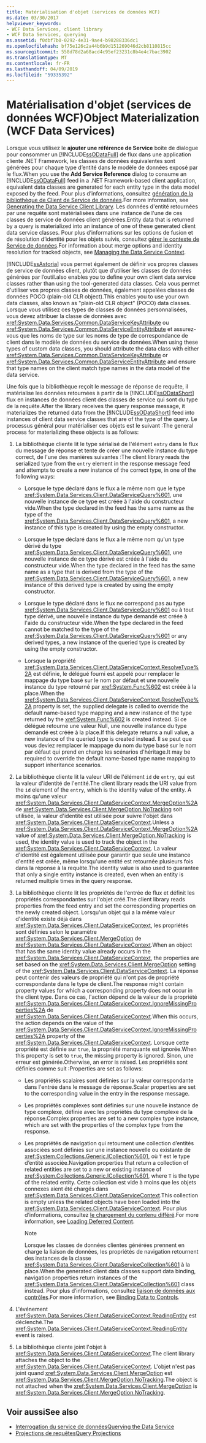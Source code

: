 ```yaml
---
title: Matérialisation d'objet (services de données WCF)
ms.date: 03/30/2017
helpviewer_keywords:
- WCF Data Services, client library
- WCF Data Services, querying
ms.assetid: f0dbf7b0-0292-4e31-9ae4-b98288336dc1
ms.openlocfilehash: bf75e126c2a44b6b9d151269046d2cb8110815cc
ms.sourcegitcommit: 558d78d2a68acd4c95ef23231c8b4e4c7bac3902
ms.translationtype: MT
ms.contentlocale: fr-FR
ms.lasthandoff: 04/09/2019
ms.locfileid: "59335392"
---
```

# <a name="object-materialization-wcf-data-services"></a><span data-ttu-id="81270-102">Matérialisation d'objet (services de données WCF)</span><span class="sxs-lookup"><span data-stu-id="81270-102">Object Materialization (WCF Data Services)</span></span>
<span data-ttu-id="81270-103">Lorsque vous utilisez le **ajouter une référence de Service** boîte de dialogue pour consommer un [!INCLUDE[ssODataFull](../../../../includes/ssodatafull-md.md)] de flux dans une application cliente .NET Framework, les classes de données équivalentes sont générées pour chaque type d’entité dans le modèle de données exposé par le flux.</span><span class="sxs-lookup"><span data-stu-id="81270-103">When you use the **Add Service Reference** dialog to consume an [!INCLUDE[ssODataFull](../../../../includes/ssodatafull-md.md)] feed in a .NET Framework-based client application, equivalent data classes are generated for each entity type in the data model exposed by the feed.</span></span> <span data-ttu-id="81270-104">Pour plus d’informations, consultez [génération de la bibliothèque de Client de Service de données](../../../../docs/framework/data/wcf/generating-the-data-service-client-library-wcf-data-services.md).</span><span class="sxs-lookup"><span data-stu-id="81270-104">For more information, see [Generating the Data Service Client Library](../../../../docs/framework/data/wcf/generating-the-data-service-client-library-wcf-data-services.md).</span></span> <span data-ttu-id="81270-105">Les données d'entité retournées par une requête sont matérialisées dans une instance de l'une de ces classes de service de données client générées.</span><span class="sxs-lookup"><span data-stu-id="81270-105">Entity data that is returned by a query is materialized into an instance of one of these generated client data service classes.</span></span> <span data-ttu-id="81270-106">Pour plus d’informations sur les options de fusion et de résolution d’identité pour les objets suivis, consultez [gérer le contexte de Service de données](../../../../docs/framework/data/wcf/managing-the-data-service-context-wcf-data-services.md).</span><span class="sxs-lookup"><span data-stu-id="81270-106">For information about merge options and identity resolution for tracked objects, see [Managing the Data Service Context](../../../../docs/framework/data/wcf/managing-the-data-service-context-wcf-data-services.md).</span></span>  
  
 [!INCLUDE[ssAstoria](../../../../includes/ssastoria-md.md)] <span data-ttu-id="81270-107">vous permet également de définir vos propres classes de service de données client, plutôt que d’utiliser les classes de données générées par l’outil.</span><span class="sxs-lookup"><span data-stu-id="81270-107">also enables you to define your own client data service classes rather than using the tool-generated data classes.</span></span> <span data-ttu-id="81270-108">Cela vous permet d'utiliser vos propres classes de données, également appelées classes de données POCO (plain-old CLR object).</span><span class="sxs-lookup"><span data-stu-id="81270-108">This enables you to use your own data classes, also known as "plain-old CLR object" (POCO) data classes.</span></span> <span data-ttu-id="81270-109">Lorsque vous utilisez ces types de classes de données personnalisées, vous devez attribuer la classe de données avec <xref:System.Data.Services.Common.DataServiceKeyAttribute> ou <xref:System.Data.Services.Common.DataServiceEntityAttribute> et assurez-vous que les noms de type sur les noms de type de correspondance de client dans le modèle de données du service de données.</span><span class="sxs-lookup"><span data-stu-id="81270-109">When using these types of custom data classes, you should attribute the data class with either <xref:System.Data.Services.Common.DataServiceKeyAttribute> or <xref:System.Data.Services.Common.DataServiceEntityAttribute> and ensure that type names on the client match type names in the data model of the data service.</span></span>  
  
 <span data-ttu-id="81270-110">Une fois que la bibliothèque reçoit le message de réponse de requête, il matérialise les données retournées à partir de la [!INCLUDE[ssODataShort](../../../../includes/ssodatashort-md.md)] flux en instances de données client des classes de service qui sont du type de la requête.</span><span class="sxs-lookup"><span data-stu-id="81270-110">After the library receives the query response message, it materializes the returned data from the [!INCLUDE[ssODataShort](../../../../includes/ssodatashort-md.md)] feed into instances of client data service classes that are of the type of the query.</span></span> <span data-ttu-id="81270-111">Le processus général pour matérialiser ces objets est le suivant :</span><span class="sxs-lookup"><span data-stu-id="81270-111">The general process for materializing these objects is as follows:</span></span>  
  
1. <span data-ttu-id="81270-112">La bibliothèque cliente lit le type sérialisé de l'élément `entry` dans le flux du message de réponse et tente de créer une nouvelle instance du type correct, de l'une des manières suivantes :</span><span class="sxs-lookup"><span data-stu-id="81270-112">The client library reads the serialized type from the `entry` element in the response message feed and attempts to create a new instance of the correct type, in one of the following ways:</span></span>  
  
    -   <span data-ttu-id="81270-113">Lorsque le type déclaré dans le flux a le même nom que le type <xref:System.Data.Services.Client.DataServiceQuery%601>, une nouvelle instance de ce type est créée à l'aide du constructeur vide.</span><span class="sxs-lookup"><span data-stu-id="81270-113">When the type declared in the feed has the same name as the type of the <xref:System.Data.Services.Client.DataServiceQuery%601>, a new instance of this type is created by using the empty constructor.</span></span>  
  
    -   <span data-ttu-id="81270-114">Lorsque le type déclaré dans le flux a le même nom qu'un type dérivé du type <xref:System.Data.Services.Client.DataServiceQuery%601>, une nouvelle instance de ce type dérivé est créée à l'aide du constructeur vide.</span><span class="sxs-lookup"><span data-stu-id="81270-114">When the type declared in the feed has the same name as a type that is derived from the type of the <xref:System.Data.Services.Client.DataServiceQuery%601>, a new instance of this derived type is created by using the empty constructor.</span></span>  
  
    -   <span data-ttu-id="81270-115">Lorsque le type déclaré dans le flux ne correspond pas au type <xref:System.Data.Services.Client.DataServiceQuery%601> ou à tout type dérivé, une nouvelle instance du type demandé est créée à l'aide du constructeur vide.</span><span class="sxs-lookup"><span data-stu-id="81270-115">When the type declared in the feed cannot be matched to the type of the <xref:System.Data.Services.Client.DataServiceQuery%601> or any derived types, a new instance of the queried type is created by using the empty constructor.</span></span>  
  
    -   <span data-ttu-id="81270-116">Lorsque la propriété <xref:System.Data.Services.Client.DataServiceContext.ResolveType%2A> est définie, le délégué fourni est appelé pour remplacer le mappage du type basé sur le nom par défaut et une nouvelle instance du type retourné par <xref:System.Func%602> est créée à la place.</span><span class="sxs-lookup"><span data-stu-id="81270-116">When the <xref:System.Data.Services.Client.DataServiceContext.ResolveType%2A> property is set, the supplied delegate is called to override the default name-based type mapping and a new instance of the type returned by the <xref:System.Func%602> is created instead.</span></span> <span data-ttu-id="81270-117">Si ce délégué retourne une valeur Null, une nouvelle instance du type demandé est créée à la place.</span><span class="sxs-lookup"><span data-stu-id="81270-117">If this delegate returns a null value, a new instance of the queried type is created instead.</span></span> <span data-ttu-id="81270-118">Il se peut que vous deviez remplacer le mappage du nom du type basé sur le nom par défaut qui prend en charge les scénarios d'héritage.</span><span class="sxs-lookup"><span data-stu-id="81270-118">It may be required to override the default name-based type name mapping to support inheritance scenarios.</span></span>  
  
2. <span data-ttu-id="81270-119">La bibliothèque cliente lit la valeur URI de l'élément `id` de `entry`, qui est la valeur d'identité de l'entité.</span><span class="sxs-lookup"><span data-stu-id="81270-119">The client library reads the URI value from the `id` element of the `entry`, which is the identity value of the entity.</span></span> <span data-ttu-id="81270-120">À moins qu'une valeur <xref:System.Data.Services.Client.DataServiceContext.MergeOption%2A> de <xref:System.Data.Services.Client.MergeOption.NoTracking> soit utilisée, la valeur d'identité est utilisée pour suivre l'objet dans <xref:System.Data.Services.Client.DataServiceContext>.</span><span class="sxs-lookup"><span data-stu-id="81270-120">Unless a <xref:System.Data.Services.Client.DataServiceContext.MergeOption%2A> value of <xref:System.Data.Services.Client.MergeOption.NoTracking> is used, the identity value is used to track the object in the <xref:System.Data.Services.Client.DataServiceContext>.</span></span> <span data-ttu-id="81270-121">La valeur d'identité est également utilisée pour garantir que seule une instance d'entité est créée, même lorsqu'une entité est retournée plusieurs fois dans la réponse à la requête.</span><span class="sxs-lookup"><span data-stu-id="81270-121">The identity value is also used to guarantee that only a single entity instance is created, even when an entity is returned multiple times in the query response.</span></span>  
  
3. <span data-ttu-id="81270-122">La bibliothèque cliente lit les propriétés de l'entrée de flux et définit les propriétés correspondantes sur l'objet créé.</span><span class="sxs-lookup"><span data-stu-id="81270-122">The client library reads properties from the feed entry and set the corresponding properties on the newly created object.</span></span> <span data-ttu-id="81270-123">Lorsqu'un objet qui a la même valeur d'identité existe déjà dans <xref:System.Data.Services.Client.DataServiceContext>, les propriétés sont définies selon le paramètre <xref:System.Data.Services.Client.MergeOption> de <xref:System.Data.Services.Client.DataServiceContext>.</span><span class="sxs-lookup"><span data-stu-id="81270-123">When an object that has the same identity value already occurs in the <xref:System.Data.Services.Client.DataServiceContext>, the properties are set based on the <xref:System.Data.Services.Client.MergeOption> setting of the <xref:System.Data.Services.Client.DataServiceContext>.</span></span> <span data-ttu-id="81270-124">La réponse peut contenir des valeurs de propriété qui n'ont pas de propriété correspondante dans le type de client.</span><span class="sxs-lookup"><span data-stu-id="81270-124">The response might contain property values for which a corresponding property does not occur in the client type.</span></span> <span data-ttu-id="81270-125">Dans ce cas, l'action dépend de la valeur de la propriété <xref:System.Data.Services.Client.DataServiceContext.IgnoreMissingProperties%2A> de <xref:System.Data.Services.Client.DataServiceContext>.</span><span class="sxs-lookup"><span data-stu-id="81270-125">When this occurs, the action depends on the value of the <xref:System.Data.Services.Client.DataServiceContext.IgnoreMissingProperties%2A> property of the <xref:System.Data.Services.Client.DataServiceContext>.</span></span> <span data-ttu-id="81270-126">Lorsque cette propriété est définie sur `true`, la propriété manquante est ignorée.</span><span class="sxs-lookup"><span data-stu-id="81270-126">When this property is set to `true`, the missing property is ignored.</span></span> <span data-ttu-id="81270-127">Sinon, une erreur est générée.</span><span class="sxs-lookup"><span data-stu-id="81270-127">Otherwise, an error is raised.</span></span> <span data-ttu-id="81270-128">Les propriétés sont définies comme suit :</span><span class="sxs-lookup"><span data-stu-id="81270-128">Properties are set as follows:</span></span>  
  
    -   <span data-ttu-id="81270-129">Les propriétés scalaires sont définies sur la valeur correspondante dans l'entrée dans le message de réponse.</span><span class="sxs-lookup"><span data-stu-id="81270-129">Scalar properties are set to the corresponding value in the entry in the response message.</span></span>  
  
    -   <span data-ttu-id="81270-130">Les propriétés complexes sont définies sur une nouvelle instance de type complexe, définie avec les propriétés du type complexe de la réponse.</span><span class="sxs-lookup"><span data-stu-id="81270-130">Complex properties are set to a new complex type instance, which are set with the properties of the complex type from the response.</span></span>  
  
    -   <span data-ttu-id="81270-131">Les propriétés de navigation qui retournent une collection d’entités associées sont définies sur une instance nouvelle ou existante de <xref:System.Collections.Generic.ICollection%601>, où `T` est le type d’entité associée.</span><span class="sxs-lookup"><span data-stu-id="81270-131">Navigation properties that return a collection of related entities are set to a new or existing instance of <xref:System.Collections.Generic.ICollection%601>, where `T` is the type of the related entity.</span></span> <span data-ttu-id="81270-132">Cette collection est vide à moins que les objets connexes aient été chargés dans <xref:System.Data.Services.Client.DataServiceContext>.</span><span class="sxs-lookup"><span data-stu-id="81270-132">This collection is empty unless the related objects have been loaded into the <xref:System.Data.Services.Client.DataServiceContext>.</span></span> <span data-ttu-id="81270-133">Pour plus d’informations, consultez [le chargement du contenu différé](../../../../docs/framework/data/wcf/loading-deferred-content-wcf-data-services.md).</span><span class="sxs-lookup"><span data-stu-id="81270-133">For more information, see [Loading Deferred Content](../../../../docs/framework/data/wcf/loading-deferred-content-wcf-data-services.md).</span></span>  
  
        > [!NOTE]
        >  <span data-ttu-id="81270-134">Lorsque les classes de données clientes générées prennent en charge la liaison de données, les propriétés de navigation retournent des instances de la classe <xref:System.Data.Services.Client.DataServiceCollection%601> à la place.</span><span class="sxs-lookup"><span data-stu-id="81270-134">When the generated client data classes support data binding, navigation properties return instances of the <xref:System.Data.Services.Client.DataServiceCollection%601> class instead.</span></span> <span data-ttu-id="81270-135">Pour plus d’informations, consultez [liaison de données aux contrôles](../../../../docs/framework/data/wcf/binding-data-to-controls-wcf-data-services.md).</span><span class="sxs-lookup"><span data-stu-id="81270-135">For more information, see [Binding Data to Controls](../../../../docs/framework/data/wcf/binding-data-to-controls-wcf-data-services.md).</span></span>  
  
4. <span data-ttu-id="81270-136">L'événement <xref:System.Data.Services.Client.DataServiceContext.ReadingEntity> est déclenché.</span><span class="sxs-lookup"><span data-stu-id="81270-136">The <xref:System.Data.Services.Client.DataServiceContext.ReadingEntity> event is raised.</span></span>  
  
5. <span data-ttu-id="81270-137">La bibliothèque cliente joint l'objet à <xref:System.Data.Services.Client.DataServiceContext>.</span><span class="sxs-lookup"><span data-stu-id="81270-137">The client library attaches the object to the <xref:System.Data.Services.Client.DataServiceContext>.</span></span> <span data-ttu-id="81270-138">L'objet n'est pas joint quand <xref:System.Data.Services.Client.MergeOption> est <xref:System.Data.Services.Client.MergeOption.NoTracking>.</span><span class="sxs-lookup"><span data-stu-id="81270-138">The object is not attached when the <xref:System.Data.Services.Client.MergeOption> is <xref:System.Data.Services.Client.MergeOption.NoTracking>.</span></span>  
  
## <a name="see-also"></a><span data-ttu-id="81270-139">Voir aussi</span><span class="sxs-lookup"><span data-stu-id="81270-139">See also</span></span>

- [<span data-ttu-id="81270-140">Interrogation du service de données</span><span class="sxs-lookup"><span data-stu-id="81270-140">Querying the Data Service</span></span>](../../../../docs/framework/data/wcf/querying-the-data-service-wcf-data-services.md)
- [<span data-ttu-id="81270-141">Projections de requêtes</span><span class="sxs-lookup"><span data-stu-id="81270-141">Query Projections</span></span>](../../../../docs/framework/data/wcf/query-projections-wcf-data-services.md)
